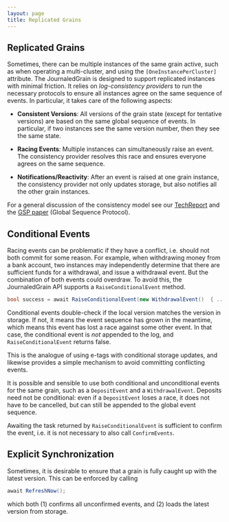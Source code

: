 ```yaml
---
layout: page
title: Replicated Grains
---
```


## Replicated Grains

Sometimes, there can be multiple instances of the same grain active, such as when operating a multi-cluster, and using the `[OneInstancePerCluster]` attribute. The JournaledGrain is designed to support replicated instances with minimal friction. It relies on *log-consistency providers* to run the necessary protocols to ensure all instances agree on the same sequence of events. In particular, it takes care of the following aspects: 

* **Consistent Versions**: All versions of the grain state (except for tentative versions) are based on the same global sequence of events. In particular, if two instances see the same version number, then they see the same state.

* **Racing Events**: Multiple instances can simultaneously raise an event. The consistency provider resolves this race and ensures everyone agrees on the same sequence.

* **Notifications/Reactivity**: After an event is raised at one grain instance, the consistency provider not only updates storage, but also notifies all the other grain instances.

For a general discussion of the consistency model see our [TechReport](https://www.microsoft.com/en-us/research/publication/geo-distribution-actor-based-services/) and the [GSP paper](https://www.microsoft.com/en-us/research/publication/global-sequence-protocol-a-robust-abstraction-for-replicated-shared-state-extended-version/) (Global Sequence Protocol).

## Conditional Events

Racing events can be problematic if they have a conflict, i.e. should not both commit for some reason. For example, when withdrawing money from a bank account, two instances may independently determine that there are sufficient funds for a withdrawal, and issue a withdrawal event. But the combination of both events could overdraw. To avoid this, the JournaledGrain API supports a `RaiseConditionalEvent` method. 

```csharp
bool success = await RaiseConditionalEvent(new WithdrawalEvent()  { ... });
```

Conditional events double-check if the local version matches the version in storage. If not, it means the event sequence has grown in the meantime, which means this event has lost a race against some other event. In that case, the conditional event is *not* appended to the log, and `RaiseConditionalEvent` returns false.

This is the analogue of using e-tags with conditional storage updates, and likewise provides a simple mechanism to avoid committing conflicting events. 

It is possible and sensible to use both conditional and unconditional events for the same grain, such as a `DepositEvent` and a `WithdrawalEvent`. Deposits need not be conditional: even if a `DepositEvent` loses a race, it does not have to be cancelled, but can still be appended to the global event sequence. 

Awaiting the task returned by `RaiseConditionalEvent` is sufficient to confirm the event, i.e. it is not necessary to also call `ConfirmEvents`.

## Explicit Synchronization

Sometimes, it is desirable to ensure that a grain is fully caught up with the latest version. This can be enforced by calling

```csharp
await RefreshNow();
```

which both (1) confirms all unconfirmed events, and (2) loads the latest version from storage.

